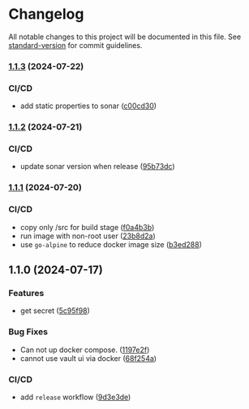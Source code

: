 # Changelog

All notable changes to this project will be documented in this file. See [standard-version](https://github.com/conventional-changelog/standard-version) for commit guidelines.

### [1.1.3](https://github.com/Utconnect/coffer/compare/v1.1.2...v1.1.3) (2024-07-22)


### CI/CD

* add static properties to sonar ([c00cd30](https://github.com/Utconnect/coffer/commit/c00cd30f618b3c1d677dc003471efc570c150329))

### [1.1.2](https://github.com/Utconnect/coffer/compare/v1.1.1...v1.1.2) (2024-07-21)


### CI/CD

* update sonar version when release ([95b73dc](https://github.com/Utconnect/coffer/commit/95b73dcea279ac36e1a101dc444006f03f754393))

### [1.1.1](https://github.com/Utconnect/coffer/compare/v1.1.0...v1.1.1) (2024-07-20)


### CI/CD

* copy only /src for build stage ([f0a4b3b](https://github.com/Utconnect/coffer/commit/f0a4b3b3c6e04c2e4637ddbd72491694c4adc40f))
* run image with non-root user ([23b8d2a](https://github.com/Utconnect/coffer/commit/23b8d2a00bdecd879f46006a226359d621985b0d))
* use `go-alpine` to reduce docker image size ([b3ed288](https://github.com/Utconnect/coffer/commit/b3ed288a395d1b9232932bac2cabada2273ecc27))

## 1.1.0 (2024-07-17)


### Features

* get secret ([5c95f98](https://github.com/Utconnect/coffer/commit/5c95f981c92f4ffa4034226dde6a3c68ae847a9e))


### Bug Fixes

* Can not up docker compose. ([1197e2f](https://github.com/Utconnect/coffer/commit/1197e2fdec3dcb9464f36bed690ceda1c79d7579))
* cannot use vault ui via docker ([68f254a](https://github.com/Utconnect/coffer/commit/68f254a77083e3893fad4af2f713295297a7de13))


### CI/CD

* add `release` workflow ([9d3e3de](https://github.com/Utconnect/coffer/commit/9d3e3dea9fef1a74856d637c53de35462c0da93c))
